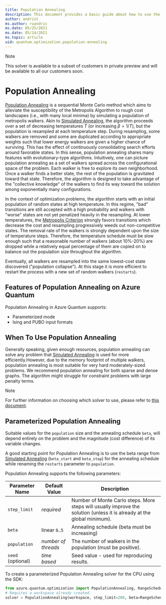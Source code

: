```yaml
---
title: Population Annealing
description: This document provides a basic guide about how to use the Population Annealing solver in Azure Quantum.
author: andrist
ms.author: ruandris
ms.date: 05/25/2021
ms.date: 05/14/2021
ms.topic: article
uid: quantum.optimization.population-annealing
---
```


> [!NOTE]
> This solver is available to a subset of customers in private preview and will
> be available to all our customers soon.

# Population Annealing

[Population Annealing](https://arxiv.org/abs/1006.0252) is a sequential Monte
Carlo method which aims to alleviate the susceptibility of the Metropolis
Algorithm to rough cost landscapes (i.e., with many local minima) by simulating
a population of metropolis walkers. Akin to
[Simulated Annealing](xref:microsoft.quantum.optimization.simulated-annealing),
the algorithm proceeds over a set of decreasing temperatures $T$ (or increasing
$\beta = 1/T$), but the population is resampled at each temperature step.
During resampling, some walkers are removed and some are duplicated
according to appropriate weights such that lower energy walkers are given a
higher chance of surviving. This has the effect of continuously consolidating
search efforts around favorable states. In this sense, population annealing
shares many features with evolutionary-type algorithms. Intuitively, one can
picture population annealing as a set of walkers spread across the
configurational space of the problem.  Each walker is free to explore its own
neighborhood. Once a walker finds a better state, the rest of the population is
gravitated toward that state.  Therefore, the algorithm is designed to take
advantage of the "collective knowledge" of the walkers to find its way toward
the solution among exponentially many configurations.

In the context of optimization problems, the algorithm starts with an initial
population of random states at high temperature. In this regime, "bad" transitions
are still accepted with a high probability and walkers with "worse" states are not
yet penalized heavily in the resampling. At lower temperatures, the
[Metropolis Criterion](https://aip.scitation.org/doi/10.1063/1.4904889)
strongly favors transitions which decrease the cost and resampling progressively
weeds out non-competitive states. The removal rate of the walkers is strongly
dependent upon the size of temperature steps. Therefore, the temperature
schedule must be slow enough such that a reasonable number of walkers (about 10%-20%)
are dropped while a relatively equal percentage of them are copied on to balance out the
population size throughout the algorithm.

Eventually, all walkers are resampled into the same lowest-cost state discovered
("population collapse"). At this stage it is more efficient to restart the process
with a new set of random walkers (`restarts`).

## Features of Population Annealing on Azure Quantum

Population Annealing in Azure Quantum supports:

- Parameterized mode
- Ising and PUBO input formats

## When To Use Population Annealing

Generally speaking, given enough resources, population annealing can solve any
problem that
[Simulated Annealing](xref:microsoft.quantum.optimization.simulated-annealing)
is used for more efficiently.However, due to
the memory footprint of multiple walkers, population annealing is most suitable
for very hard moderately-sized problems.  We recommend population annealing for
both sparse and dense graphs. The algorithm might struggle for constraint
problems with large penalty terms.

> [!NOTE]
> For further information on choosing which solver to use, please refer to
> [this document](xref:microsoft.quantum.optimization.choose-solver).

## Parameterized Population Annealing

Suitable values for the `population` size and the annealing schedule `beta`,
will depend entirely on the problem and the magnitude (cost difference) of its
variable changes.

A good starting point for Population Annealing is to use the beta range from
[Simulated Annealing](xref:microsoft.quantum.optimization.simulated-annealing)
(`beta_start` and `beta_stop`) for the annealing schedule while renaming the
`restarts` parameter to `population`.

Population Annealing supports the following parameters:

| Parameter Name           | Default Value   | Description |
|--------------------------|-----------------|-------------|
| `step_limit`             | _required_      | Number of Monte Carlo steps. More steps will usually improve the solution (unless it is already at the global minimum). |
| `beta`                   | linear `0`..`5` | Annealing schedule (beta must be increasing) |
| `population`             | _number of threads_ | The number of walkers in the population (must be positive). |
| `seed` (optional)        | _time based_    | Seed value - used for reproducing results. |

To create a parameterized Population Annealing solver for the CPU using the SDK:

```python
from azure.quantum.optimization import PopulationAnnealing, RangeSchedule
# Requires a workspace already created.
solver = PopulationAnnealing(workspace, step_limit=200, beta=RangeSchedule("linear", 0, 5), population=128, seed=42)
```
